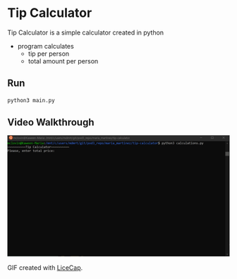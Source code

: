 # Tip Calculator

Tip Calculator is a simple calculator created in python
- program calculates 
    - tip per person
    - total amount per person
## Run

```bash
python3 main.py
```
## Video Walkthrough
<img src='tip-calculator.gif' title='Video Walkthrough' width='' alt='Video Walkthrough' />

GIF created with [LiceCap](http://www.cockos.com/licecap/).